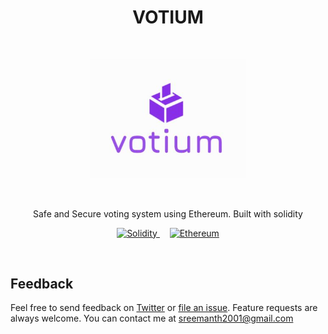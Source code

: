 <h1 align="center"> VOTIUM </h1> <br>
<p align="center">
  <a href="https://gitpoint.co/">
    <img alt="MeetApi" title="MeetApi" src="logo.JPG" width=250>
  </a>
</p>
<br />



<p align="center">
  Safe and Secure voting system using Ethereum. Built with solidity
</p>

<p align="center">
  <a href="https://docs.soliditylang.org/en/v0.8.3/" >
    <img alt="Solidity" title="Solidity" src="https://docs.soliditylang.org/en/v0.8.3/_images/logo.svg" height="50px">
  </a>
  &nbsp;&nbsp;&nbsp;
  <a href="https://ethereum.org/en/">
    <img alt="Ethereum" title="Ethereum" src="https://ethereum.org/static/a110735dade3f354a46fc2446cd52476/1d713/eth-home-icon.png" height="50px">
  </a>
</p>
<br />



## Feedback

Feel free to send feedback on [Twitter](https://twitter.com/GSreemanth) or [file an issue](https://github.com/SreemanthG/meetings-api-appointy/issues/new). Feature requests are always welcome. You can contact me at sreemanth2001@gmail.com
